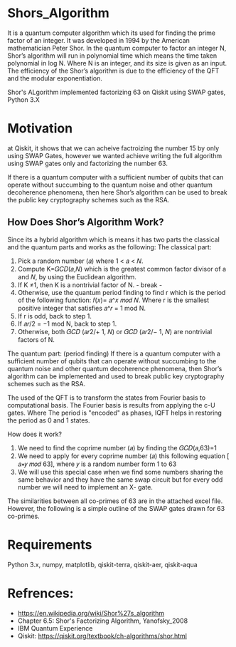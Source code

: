 # Shors_Algorithm
It is a quantum computer algorithm which its used for finding the prime factor of an integer. It was developed in 1994 by the American mathematician Peter Shor. In the quantum computer to factor an integer N, Shor’s algorithm will run in polynomial time which means the time taken polynomial in log N. Where N is an integer, and its size is given as an input. The efficiency of the Shor’s algorithm is due to the efficiency of the QFT and the modular exponentiation. 

Shor's ALgorithm implemented factorizing 63 on Qiskit using SWAP gates, Python 3.X

# Motivation
at Qiskit, it shows that we can acheive factroizing the number 15 by only using SWAP Gates, however we wanted achieve writing the full algorithm using SWAP gates only and factorizing the number 63. 

If there is a quantum computer with a sufficient number of qubits that can operate without succumbing to the quantum noise and other quantum decoherence phenomena, then here Shor’s algorithm can be used to break the public key cryptography schemes such as the RSA. 

## How Does Shor’s Algorithm Work? 
Since its a hybrid algorithm which is means it has two parts the classical and the quantum parts and works as the following: 
The classical part: 
  1) Pick a random number (𝑎) where 1 < 𝑎 < 𝑁.
  2) Compute  K=𝐺𝐶𝐷(𝑎,𝑁) which is the greatest common factor divisor of a and 𝑁, by using the Euclidean algorithm. 
  3) If K ≠1, then K is a nontrivial factor of N. - break -
  4) Otherwise, use the quantum period finding to find r which is the period of the following function: 𝑓(𝑥)= 𝑎^𝑥 𝑚𝑜𝑑 𝑁. Where r is the smallest      positive integer that satisfies 𝑎^𝑟 = 1 mod N. 
  5) If r is odd, back to step 1. 
  6) If 𝑎𝑟/2 = −1 mod N, back to step 1. 
  7) Otherwise, both 𝐺𝐶𝐷 (𝑎𝑟2/+ 1, 𝑁)  or 𝐺𝐶𝐷 (𝑎𝑟2/− 1, 𝑁) are nontrivial factors of N. 

The quantum part: (period finding) 
If there is a quantum computer with a sufficient number of qubits that can operate without succumbing to the quantum noise and other quantum decoherence phenomena, then Shor’s algorithm can be implemented and used to break public key cryptography schemes such as the RSA.  

The used of the QFT is to transform the states from Fourier basis to computational basis. The Fourier basis is results from applying the c-U gates. Where The period is "encoded" as phases, IQFT helps in restoring the period as 0 and 1 states. 
 
How does it work?  
1) We need to find the coprime number (𝑎) by finding the 𝐺𝐶𝐷(𝑎,63)=1
2) We need to apply for every coprime number (𝑎) this following equation [ 𝑎∗𝑦 𝑚𝑜𝑑 63], where 𝑦 is a random number form 
1 to 63
3) We will use this special case when we find some numbers sharing the same behavior and they have the same swap circuit but for every odd number we will need to implement an X- gate.

The similarities between all co-primes of 63 are in the attached excel file. However, the following is a simple outline of the SWAP gates drawn for 63 co-primes. 
 
# Requirements
Python 3.x, numpy, matplotlib, qiskit-terra, qiskit-aer, qiskit-aqua


# Refrences: 
  - https://en.wikipedia.org/wiki/Shor%27s_algorithm
  - Chapter 6.5: Shor's Factorizing Algorithm, Yanofsky_2008
  - IBM Quantum Experience
  - Qiskit: https://qiskit.org/textbook/ch-algorithms/shor.html
